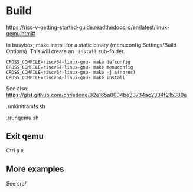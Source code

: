 # Build

https://risc-v-getting-started-guide.readthedocs.io/en/latest/linux-qemu.html#

In busybox; make install for a static binary (menuconfig Settings/Build Options). This will create an `_install` sub-folder.
```
CROSS_COMPILE=riscv64-linux-gnu- make defconfig
CROSS_COMPILE=riscv64-linux-gnu- make menuconfig   
CROSS_COMPILE=riscv64-linux-gnu- make -j $(nproc)
CROSS_COMPILE=riscv64-linux-gnu- make install
```

See also: https://gist.github.com/chrisdone/02e165a0004be33734ac2334f215380e

./mkinitramfs.sh

./runqemu.sh

## Exit qemu
Ctrl a x

## More examples
See src/
